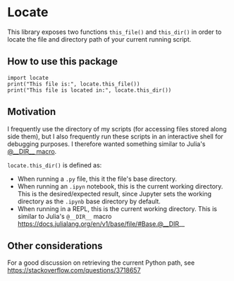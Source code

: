 # Locate

This library exposes two functions `this_file()` and `this_dir()` in order to locate the file and directory path of your current running script.

## How to use this package
```
import locate
print("This file is:", locate.this_file())
print("This file is located in:", locate.this_dir())
```

## Motivation
I frequently use the directory of my scripts (for accessing files stored along side them), but I also frequently run these scripts in an interactive shell for debugging purposes. I therefore wanted something similar to Julia's [@\_\_DIR\_\_ macro](https://docs.julialang.org/en/v1/base/file/#Base.@__DIR__).

`locate.this_dir()` is defined as:

 - When running a `.py` file, this it the file's base directory. 
 - When running an `.ipyn` notebook, this is the current working directory. This is the desired/expected result, since Jupyter sets the working directory as the `.ipynb` base directory by default.
 - When running in a REPL, this is the current working directory. This is similar to Julia's `@__DIR__` macro https://docs.julialang.org/en/v1/base/file/#Base.@__DIR__

## Other considerations
For a good discussion on retrieving the current Python path, see https://stackoverflow.com/questions/3718657
